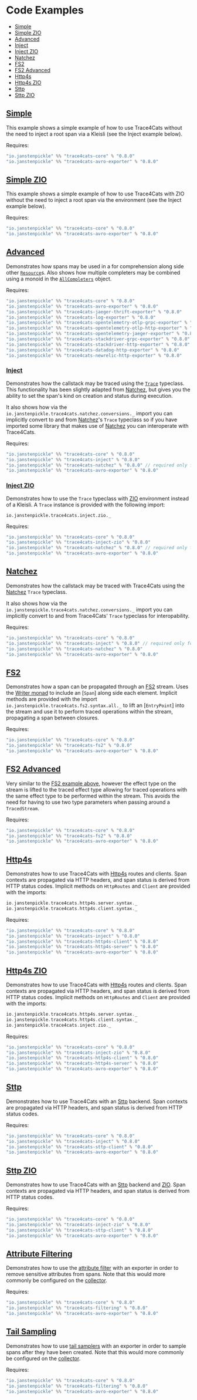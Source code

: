 # Code Examples

 * [Simple](#simple)
 * [Simple ZIO](#simple-zio)
 * [Advanced](#advanced)
 * [Inject](#inject)
 * [Inject ZIO](#inject-zio)
 * [Natchez](#natchez)
 * [FS2](#fs2)
 * [FS2 Advanced](#fs2-advanced) 
 * [Http4s](#http4s)
 * [Http4s ZIO](#http4s-zio)
 * [Sttp](#http4s)
 * [Sttp ZIO](#http4s-zio)   

## [Simple](../modules/example/src/main/scala/io/janstenpickle/trace4cats/example/SimpleExample.scala)

This example shows a simple example of how to use Trace4Cats without the need to 
inject a root span via a Kleisli (see the Inject example below).

Requires:

```scala
"io.janstenpickle" %% "trace4cats-core" % "0.8.0"
"io.janstenpickle" %% "trace4cats-avro-exporter" % "0.8.0"

```

## [Simple ZIO](../modules/example/src/main/scala/io/janstenpickle/trace4cats/example/SimpleZioExample.scala)

This example shows a simple example of how to use Trace4Cats with ZIO without the need to 
inject a root span via the environment (see the Inject example below).

Requires:

```scala
"io.janstenpickle" %% "trace4cats-core" % "0.8.0"
"io.janstenpickle" %% "trace4cats-avro-exporter" % "0.8.0"

```

## [Advanced](0.8.0)

Demonstrates how spans may be used in a for comprehension along side other [`Resource`]s.
Also shows how multiple completers may be combined using a monoid in the
[`AllCompleters`](../modules/example/src/main/scala/io/janstenpickle/trace4cats/example/AllCompleters.scala)
object.

Requires:

```scala
"io.janstenpickle" %% "trace4cats-core" % "0.8.0"
"io.janstenpickle" %% "trace4cats-avro-exporter" % "0.8.0"
"io.janstenpickle" %% "trace4cats-jaeger-thrift-exporter" % "0.8.0"
"io.janstenpickle" %% "trace4cats-log-exporter" % "0.8.0"
"io.janstenpickle" %% "trace4cats-opentelemetry-otlp-grpc-exporter" % "0.8.0"
"io.janstenpickle" %% "trace4cats-opentelemetry-otlp-http-exporter" % "0.8.0"
"io.janstenpickle" %% "trace4cats-opentelemetry-jaeger-exporter" % "0.8.0"
"io.janstenpickle" %% "trace4cats-stackdriver-grpc-exporter" % "0.8.0"
"io.janstenpickle" %% "trace4cats-stackdriver-http-exporter" % "0.8.0"
"io.janstenpickle" %% "trace4cats-datadog-http-exporter" % "0.8.0"
"io.janstenpickle" %% "trace4cats-newrelic-http-exporter" % "0.8.0"

```

### [Inject](../modules/example/src/main/scala/io/janstenpickle/trace4cats/example/InjectExample.scala)

Demonstrates how the callstack may be traced using the [`Trace`](../modules/inject/src/main/scala/io/janstenpickle/trace4cats/inject/Trace.scala)
typeclass. This functionality has been slightly adapted from [Natchez], but gives
you the ability to set the span's kind on creation and status during execution.

It also shows how via the `io.janstenpickle.trace4cats.natchez.conversions._` import
you can implicitly convert to and from [Natchez]'s `Trace` typeclass so if
you have imported some library that makes use of [Natchez] you can
interoperate with Trace4Cats.

Requires:


```scala
"io.janstenpickle" %% "trace4cats-core" % "0.8.0"
"io.janstenpickle" %% "trace4cats-inject" % "0.8.0"
"io.janstenpickle" %% "trace4cats-natchez" % "0.8.0" // required only for interop
"io.janstenpickle" %% "trace4cats-avro-exporter" % "0.8.0"

```

### [Inject ZIO](../modules/example/src/main/scala/io/janstenpickle/trace4cats/example/InjectZioExample.scala)

Demonstrates how to use the `Trace` typeclass with [ZIO] environment instead of a Kleisli. A `Trace` instance
is provided with the following import:

```
io.janstenpickle.trace4cats.inject.zio._
```

Requires:

```scala
"io.janstenpickle" %% "trace4cats-core" % "0.8.0"
"io.janstenpickle" %% "trace4cats-inject-zio" % "0.8.0"
"io.janstenpickle" %% "trace4cats-natchez" % "0.8.0" // required only for interop
"io.janstenpickle" %% "trace4cats-avro-exporter" % "0.8.0"

```

## [Natchez](../modules/example/src/main/scala/io/janstenpickle/trace4cats/example/NatchezExample.scala)

Demonstrates how the callstack may be traced with Trace4Cats using the [Natchez] `Trace`
typeclass.

It also shows how via the `io.janstenpickle.trace4cats.natchez.conversions._` import
you can implicitly convert to and from Trace4Cats' `Trace` typeclass for
interopability.

Requires:


```scala
"io.janstenpickle" %% "trace4cats-core" % "0.8.0"
"io.janstenpickle" %% "trace4cats-inject" % "0.8.0" // required only for interop
"io.janstenpickle" %% "trace4cats-natchez" % "0.8.0" 
"io.janstenpickle" %% "trace4cats-avro-exporter" % "0.8.0"

```


## [FS2](../modules/example/src/main/scala/io/janstenpickle/trace4cats/example/Fs2Example.scala)

Demonstrates how a span can be propagated through an [FS2] stream. Uses the 
[Writer monad](http://eed3si9n.com/herding-cats/Writer.html) to include an [`Span`] along side each element. 
Implicit methods are provided with the import `io.janstenpickle.trace4cats.fs2.syntax.all._` to lift an 
[`EntryPoint`] into the stream and use it to perform traced operations within the stream, propagating a span
between closures.  

Requires:

```scala
"io.janstenpickle" %% "trace4cats-core" % "0.8.0"
"io.janstenpickle" %% "trace4cats-fs2" % "0.8.0"
"io.janstenpickle" %% "trace4cats-avro-exporter" % "0.8.0"

```

## [FS2 Advanced](../modules/example/src/main/scala/io/janstenpickle/trace4cats/example/Fs2AdvancedExample.scala)


Very similar to the [FS2 example above](#fs2), however the effect type on the stream is lifted to the traced effect type
allowing for traced operations with the same effect type to be performed within the stream. This avoids the need for
having to use two type parameters when passing around a `TracedStream`.

Requires:

```scala
"io.janstenpickle" %% "trace4cats-core" % "0.8.0"
"io.janstenpickle" %% "trace4cats-fs2" % "0.8.0"
"io.janstenpickle" %% "trace4cats-avro-exporter" % "0.8.0"

```

## [Http4s](../modules/example/src/main/scala/io/janstenpickle/trace4cats/example/Http4sExample.scala)

Demonstrates how to use Trace4Cats with [Http4s] routes and clients. Span contexts are propagated via HTTP headers, and 
span status is derived from HTTP status codes. Implicit methods on `HttpRoutes` and `Client` are provided with the
imports:

```scala
io.janstenpickle.trace4cats.http4s.server.syntax._
io.janstenpickle.trace4cats.http4s.client.syntax._
```

Requires:

```scala
"io.janstenpickle" %% "trace4cats-core" % "0.8.0"
"io.janstenpickle" %% "trace4cats-inject" % "0.8.0"
"io.janstenpickle" %% "trace4cats-http4s-client" % "0.8.0"
"io.janstenpickle" %% "trace4cats-http4s-server" % "0.8.0"
"io.janstenpickle" %% "trace4cats-avro-exporter" % "0.8.0"

```

## [Http4s ZIO](../modules/example/src/main/scala/io/janstenpickle/trace4cats/example/Http4sZioExample.scala)

Demonstrates how to use Trace4Cats with [Http4s] routes and clients. Span contexts are propagated via HTTP headers, and 
span status is derived from HTTP status codes. Implicit methods on `HttpRoutes` and `Client` are provided with the
imports:

```scala
io.janstenpickle.trace4cats.http4s.server.syntax._
io.janstenpickle.trace4cats.http4s.client.syntax._
io.janstenpickle.trace4cats.inject.zio._
```

Requires:

```scala
"io.janstenpickle" %% "trace4cats-core" % "0.8.0"
"io.janstenpickle" %% "trace4cats-inject-zio" % "0.8.0"
"io.janstenpickle" %% "trace4cats-http4s-client" % "0.8.0"
"io.janstenpickle" %% "trace4cats-http4s-server" % "0.8.0"
"io.janstenpickle" %% "trace4cats-avro-exporter" % "0.8.0"

```

## [Sttp](../modules/example/src/main/scala/io/janstenpickle/trace4cats/example/SttpExample.scala)

Demonstrates how to use Trace4Cats with an [Sttp] backend. Span contexts are propagated via HTTP headers, and 
span status is derived from HTTP status codes.

Requires:

```scala
"io.janstenpickle" %% "trace4cats-core" % "0.8.0"
"io.janstenpickle" %% "trace4cats-inject" % "0.8.0"
"io.janstenpickle" %% "trace4cats-sttp-client" % "0.8.0"
"io.janstenpickle" %% "trace4cats-avro-exporter" % "0.8.0"

```

## [Sttp ZIO](../modules/example/src/main/scala/io/janstenpickle/trace4cats/example/SttpZioExample.scala)

Demonstrates how to use Trace4Cats with an [Sttp] backend and [ZIO]. Span contexts are propagated via HTTP headers, and 
span status is derived from HTTP status codes.

Requires:

```scala
"io.janstenpickle" %% "trace4cats-core" % "0.8.0"
"io.janstenpickle" %% "trace4cats-inject-zio" % "0.8.0"
"io.janstenpickle" %% "trace4cats-sttp-client" % "0.8.0"
"io.janstenpickle" %% "trace4cats-avro-exporter" % "0.8.0"

```

## [Attribute Filtering](../modules/example/src/main/scala/io/janstenpickle/trace4cats/example/AttributeFiltering.scala)

Demonstrates how to use the [attribute filter](filtering.md) with an exporter in order to remove sensitive attributes 
from spans. Note that this would more commonly be configured on the [collector].

Requires:

```scala
"io.janstenpickle" %% "trace4cats-core" % "0.8.0"
"io.janstenpickle" %% "trace4cats-filtering" % "0.8.0"
"io.janstenpickle" %% "trace4cats-avro-exporter" % "0.8.0"

```

## [Tail Sampling](../modules/example/src/main/scala/io/janstenpickle/trace4cats/example/TailSampling.scala)

Demonstrates how to use [tail samplers](sampling.md#tail-sampling) with an exporter in order to sample spans after they
have been created. Note that this would more commonly be configured on the [collector].

Requires:

```scala
"io.janstenpickle" %% "trace4cats-core" % "0.8.0"
"io.janstenpickle" %% "trace4cats-filtering" % "0.8.0"
"io.janstenpickle" %% "trace4cats-avro-exporter" % "0.8.0"

```

[FS2]: https://fs2.io/
[FS2 `EntryPoint`]: ../modules/fs2/src/main/scala/io/janstenpickle/trace4cats/fs2/Fs2EntryPoint.scala
[Http4s]: https://http4s.org/
[Jaeger]: https://www.jaegertracing.io/
[Log4Cats]: https://github.com/ChristopherDavenport/log4cats
[Natchez]: https://github.com/tpolecat/natchez
[`native-image`]: https://www.graalvm.org/docs/reference-manual/native-image/ 
[OpenTelemetry]: http://opentelemetry.io
[Stackdriver Trace]: https://cloud.google.com/trace/docs/reference
[Datadog]: https://docs.datadoghq.com/api/v1/tracing/
[NewRelic]: https://docs.newrelic.com/docs/understand-dependencies/distributed-tracing/trace-api/report-new-relic-format-traces-trace-api#new-relic-guidelines 
[`Resource`]: https://typelevel.org/cats-effect/datatypes/resource.html
[ZIO]: https://zio.dev
[Sttp]: https://sttp.softwaremill.com
[Kafka consumer config]: https://kafka.apache.org/26/javadoc/?org/apache/kafka/clients/consumer/ConsumerConfig.html
[Kafka producer config]: https://kafka.apache.org/26/javadoc/?org/apache/kafka/clients/producer/ProducerConfig.html
[collector]: components.md#collectors